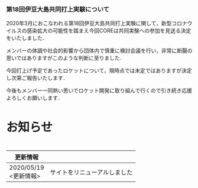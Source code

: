 ### 第18回伊豆大島共同打上実験について

2020年3月におこなわれる第18回伊豆大島共同打上実験に関して，新型コロナウイルスの感染拡大の可能性を踏まえ今回COREは共同実験への参加を見送る決定をいたしました．

メンバーの体調や社会的影響から団体内で慎重に検討会議を行い，非常に断腸の思いではありますがこのような判断に至りました.

今回打上げ予定であったロケットについて，現時点では未定ではありますが決定し次第ご報告いたします．

今後もメンバー一同熱い思いでロケット開発に取り組んで行くので引き続き応援よろしくお願いします．

## <div class="heading text-center"><h2>お知らせ</h2></div>

<div class="simple-table" style="height: 150px; overflow-y:scroll;">

| 更新情報 | |
|----------|----------|
| 2020/05/19<br><更新情報> | サイトをリニューアルしました |

</div>
